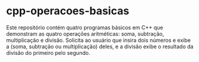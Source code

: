 # cpp-operacoes-basicas
Este repositório contém quatro programas básicos em C++ que demonstram as quatro operações aritméticas: soma, subtração, multiplicação e divisão.
Solicita ao usuário que insira dois números e exibe a (soma, subtração ou multiplicação) deles, e a divisão exibe o resultado da divisão do primeiro pelo segundo.
